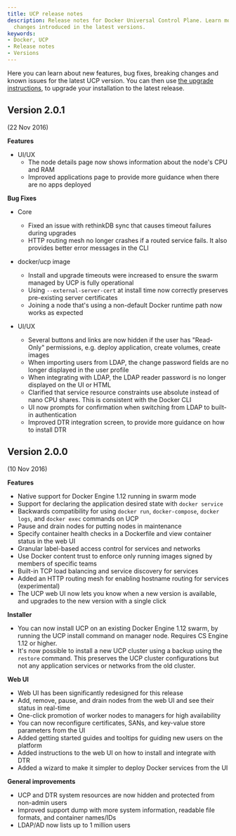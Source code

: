 ```yaml
---
title: UCP release notes
description: Release notes for Docker Universal Control Plane. Learn more about the
  changes introduced in the latest versions.
keywords:
- Docker, UCP
- Release notes
- Versions
---
```


Here you can learn about new features, bug fixes, breaking changes and
known issues for the latest UCP version.
You can then use [the upgrade instructions](installation/upgrade.md), to
upgrade your installation to the latest release.

## Version 2.0.1

(22 Nov 2016)

**Features**

* UI/UX
  * The node details page now shows information about the node's CPU and RAM
  * Improved applications page to provide more guidance when there are no apps deployed

**Bug Fixes**

* Core
  * Fixed an issue with rethinkDB sync that causes timeout failures during upgrades
  * HTTP routing mesh no longer crashes if a routed service fails. It also
  provides better error messages in the CLI

* docker/ucp image
  * Install and upgrade timeouts were increased to ensure the swarm managed by
  UCP is fully operational
  * Using `--external-server-cert` at install time now correctly preserves
  pre-existing server certificates
  * Joining a node that's using a non-default Docker runtime path now works as
  expected

* UI/UX
  * Several buttons and links are now hidden if the user has "Read-Only"
  permissions, e.g. deploy application, create volumes, create images
  * When importing users from LDAP, the change password fields are no longer
  displayed in the user profile
  * When integrating with LDAP, the LDAP reader password is no longer displayed
  on the UI or HTML
  * Clarified that service resource constraints use absolute instead of nano CPU
  shares. This is consistent with the Docker CLI
  * UI now prompts for confirmation when switching from LDAP to built-in
  authentication
  * Improved DTR integration screen, to provide more guidance on how to install
  DTR


## Version 2.0.0

(10 Nov 2016)

**Features**

* Native support for Docker Engine 1.12 running in swarm mode
* Support for declaring the application desired state with `docker service`
* Backwards compatibility for using `docker run`, `docker-compose`,
`docker logs`, and `docker exec` commands on UCP
* Pause and drain nodes for putting nodes in maintenance
* Specify container health checks in a Dockerfile and view container status
in the web UI
* Granular label-based access control for services and networks
* Use Docker content trust to enforce only running images signed by members
of specific teams
* Built-in TCP load balancing and service discovery for services
* Added an HTTP routing mesh for enabling hostname routing for services
(experimental)
* The UCP web UI now lets you know when a new version is available, and upgrades
to the new version with a single click

**Installer**

* You can now install UCP on an existing Docker Engine 1.12 swarm, by running
the UCP install command on manager node. Requires CS Engine 1.12 or higher.
* It's now possible to install a new UCP cluster using a backup using the
`restore` command. This preserves the UCP cluster configurations but not any
application services or networks from the old cluster.

**Web UI**

* Web UI has been significantly redesigned for this release
* Add, remove, pause, and drain nodes from the web UI and see their status
in real-time
* One-click promotion of worker nodes to managers for high availability
* You can now reconfigure certificates, SANs, and key-value store parameters
from the UI
* Added getting started guides and tooltips for guiding new users on the
platform
* Added instructions to the web UI on how to install and integrate with DTR
* Added a wizard to make it simpler to deploy Docker services from the UI

**General improvements**

* UCP and DTR system resources are now hidden and protected from non-admin users
* Improved support dump with more system information, readable file formats,
and container names/IDs
* LDAP/AD now lists up to 1 million users
